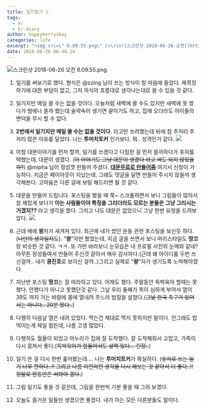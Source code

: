 ```yaml
---
title: 일기일기 1.
tags:
  - kr
  - kr-diary
author: happyberrysboy
categories: life
excerpt: "<img src=\" 6.09.55.png\" />\r\n![스크린샷 2018-06-26 오전](https://cdn.steemitimages.com/DQmTZsiJmp6nTKXWc33518NhD6pQE2w6rfvQbZ4EGhF7GNz/％E1％84％89％E1％85％B3％E1％84％8F％E1％85％B3％E1％84％85％E1％85％B5％E1％86％AB％E1％84％89％E1％85％A3％E1％86％BA％....."
date: 2018-06-26 06:40:24
---
```


![스크린샷 2018-06-26 오전 6.09.55.png](https://cdn.steemitimages.com/DQmTZsiJmp6nTKXWc33518NhD6pQE2w6rfvQbZ4EGhF7GNz/％E1％84％89％E1％85％B3％E1％84％8F％E1％85％B3％E1％84％85％E1％85％B5％E1％86％AB％E1％84％89％E1％85％A3％E1％86％BA％202018-06-26％20％E1％84％8B％E1％85％A9％E1％84％8C％E1％85％A5％E1％86％AB％206.09.55.png)

1. 일기를 써보기로 했다. 형식은 @zzing 님이 쓰는 방식이 참 마음에 들었다. 제목정하기에 대한 부담이 없고, 그저 의식의 흐름대로  생각나는대로 쓸 수 있을 것 같다. 

2. 일기지만 매일 쓸 수는 없을 것이다. 오늘처럼 새벽에 쓸 수도 있지만 새벽에 못 썼다가 밤에나 쓸까 했는데 술약속이 생기면 끝이기도 하고, 집에 오더라도 아이들의 변덕을 무시 할 수 없다.

3. **2번에서 일기지만 매일 쓸 수는 없을 것이다.** 라고만 쓰려했는데 뒤에 참 주저리 주저리 많은 이유를 달았다. 나는 **투머치토커** 인가보다. 뭐.. 성격인거 같다.
![](https://cdn.steemitimages.com/DQmb4khDCWoFtgkFegHmHroQt1KHNC4FKrzs3qNK4QTR4FV/image.png)

4. 아참 대문이야기를 먼저 할까, 일기를 쓰겠다고 다짐한 걸 먼저 쓸까하다가 후자를 택했는데, 대문이 생겼다. (~~이 이야기도 그냥 대문이 생겼다 라고 써도 되지 않았을까?~~) @mipha 님이 정성껏 만들어 주셨다. [**대문무료로 만들어줌**](https://steemit.com/kr-gazua/@mipha/hydrp#@mipha/re-happyberrysboy-re-mipha-hydrp-20180624t050727035z) 여기서 신청이 가능하다. 지금은 페이아웃이 지났는데, 그래도 댓글을 달면 만들어 주시지 않을까 생각해본다. 고마움은 다른 글에 보팅 해드리면 될 것 같다.

5. 대문을 만들어 드립니다. 포스팅을 봤을 때 쭉~ 스크롤하면서 보니 그림들이 많아서 참 재밌게 보다가 **아는 사람들이야 특징을 그리더라도 모르는 분들은 그냥 그리시는 거겠지??** 라고 생각을 했다. 그리고 나도 대문은 없었으니 그냥 한번 요청을 드려보았다. 
![](https://cdn.steemitimages.com/DQmeCvPnE5xMQ7HVJrXXyEb99Cc1TXi4eLfycxMQc7SZhCQ/image.png)

6. 근데 배에 **왕**자가 새겨져 있다. 최근에 내가 썼던 운동 관련 포스팅을 보신듯 하다.(~~나만의 생각일지도~~). "**왕**"자만 봤었는데, 지금 글을 쓰면서 보니 머리스타일도 **땅끄**랑 비슷한 것 같다. ㅋㅋ. 또 가만 바라보니 눈모습은 내 프로필 사진의 눈매와 같네? 아무튼 정성들여서 만들어 주신것 같아서 매우 감사하다.(근데 왜 아이디를 두번 쓰신걸까.. 내가 **콩진호**로 보이신 걸까..)그리고 실제로 "**왕**"자가 생기도록 노력해야겠다. 

7. 지난번 포스팅 **땅끄**는 잘 따라하고 있다. 어제도 했다. 주말동안 독박육아 할때는 못 했다. 안했다가 아니고 못했던것 같다. 그날 우리 둘째가 목이 심하게 부어서 열이 39도 까지 가는 바람에 몸에 열내려 주느라 밤잠을 설쳤다.(~~그날 한국 축구가 있어서는 아니다.. 20분 봤다..~~)

8. 다행히 다음날 열은 내려 있었다. 먹는건 제대로 먹지 못하지만 말이다. 안그래도 밥먹이는게 제일 힘든데, 나름 고생 많았다.

9. 다행히도 월욜이 되었고 마누라가 집에 잘 도착했다. 잘 도착해줘서 고맙고, 가족이 다시 뭉쳐서 좋다.(~~독박육아가 힘들어서도 살짝 있다... 린정..~~)

10. 일기 쓴 걸 다시 한번 훑어봤는데.... 나는 **투머치토커**가 확실하다.
(~~숫자로 쓰는 일기 너무 편하다..!! 그리고 나름 이런저런 생각을 다시 해보는 것 같아서 더 좋다..!! 정말로 한동안은 써봐야 겠다.~~)

11. 그림 일기도 좋을 것 같은데, 그림을 한번씩 기분 좋을 때 그려 보겠다.

12. 오늘도 즐거운 일들만 생겼으면 좋겠다. 내가 아는 모든 다른분들도 말이다.